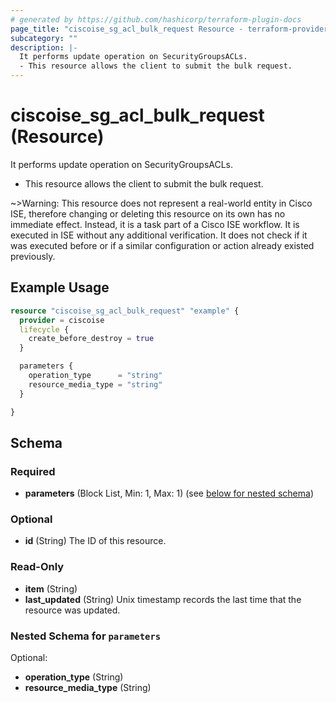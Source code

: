 ```yaml
---
# generated by https://github.com/hashicorp/terraform-plugin-docs
page_title: "ciscoise_sg_acl_bulk_request Resource - terraform-provider-ciscoise"
subcategory: ""
description: |-
  It performs update operation on SecurityGroupsACLs.
  - This resource allows the client to submit the bulk request.
---
```


# ciscoise_sg_acl_bulk_request (Resource)

It performs update operation on SecurityGroupsACLs.
- This resource allows the client to submit the bulk request.

~>Warning: This resource does not represent a real-world entity in Cisco ISE, therefore changing or deleting this resource on its own has no immediate effect. Instead, it is a task part of a Cisco ISE workflow. It is executed in ISE without any additional verification. It does not check if it was executed before or if a similar configuration or action already existed previously.

## Example Usage

```terraform
resource "ciscoise_sg_acl_bulk_request" "example" {
  provider = ciscoise
  lifecycle {
    create_before_destroy = true
  }

  parameters {
    operation_type      = "string"
    resource_media_type = "string"
  }

}
```

<!-- schema generated by tfplugindocs -->
## Schema

### Required

- **parameters** (Block List, Min: 1, Max: 1) (see [below for nested schema](#nestedblock--parameters))

### Optional

- **id** (String) The ID of this resource.

### Read-Only

- **item** (String)
- **last_updated** (String) Unix timestamp records the last time that the resource was updated.

<a id="nestedblock--parameters"></a>
### Nested Schema for `parameters`

Optional:

- **operation_type** (String)
- **resource_media_type** (String)


